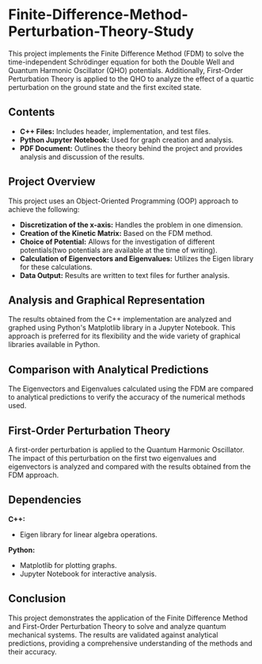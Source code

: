 # Finite-Difference-Method-Perturbation-Theory-Study
This project implements the Finite Difference Method (FDM) to solve the time-independent Schrödinger equation for both the Double Well and Quantum Harmonic Oscillator (QHO) potentials. Additionally, First-Order Perturbation Theory is applied to the QHO to analyze the effect of a quartic perturbation on the ground state and the first excited state.

## Contents 
 - $\textbf{C++ Files:}$ Includes header, implementation, and test files.
 - $\textbf{Python Jupyter Notebook:}$ Used for graph creation and analysis.
 - $\textbf{PDF Document:}$ Outlines the theory behind the project and provides analysis and discussion of the results.

 ## Project Overview
This project uses an Object-Oriented Programming (OOP) approach to achieve the following:

 - $\textbf{Discretization of the x-axis:}$ Handles the problem in one dimension.
 - $\textbf{Creation of the Kinetic Matrix:}$ Based on the FDM method.
 - $\textbf{Choice of Potential:}$ Allows for the investigation of different potentials(two potentials are available at the time of writing).
 - $\textbf{Calculation of Eigenvectors and Eigenvalues:}$ Utilizes the Eigen library for these calculations.
 - $\textbf{Data Output:}$ Results are written to text files for further analysis.

 ## Analysis and Graphical Representation
The results obtained from the C++ implementation are analyzed and graphed using Python's Matplotlib library in a Jupyter Notebook. This approach is preferred for its flexibility and the wide variety of graphical libraries available in Python.

 ## Comparison with Analytical Predictions
The Eigenvectors and Eigenvalues calculated using the FDM are compared to analytical predictions to verify the accuracy of the numerical methods used.

 ## First-Order Perturbation Theory
A first-order perturbation is applied to the Quantum Harmonic Oscillator. The impact of this perturbation on the first two eigenvalues and eigenvectors is analyzed and compared with the results obtained from the FDM approach.

## Dependencies
$\textbf{C++:}$
 - Eigen library for linear algebra operations.
   
$\textbf{Python:}$
 - Matplotlib for plotting graphs.
 - Jupyter Notebook for interactive analysis.

## Conclusion
This project demonstrates the application of the Finite Difference Method and First-Order Perturbation Theory to solve and analyze quantum mechanical systems. The results are validated against analytical predictions, providing a comprehensive understanding of the methods and their accuracy.
